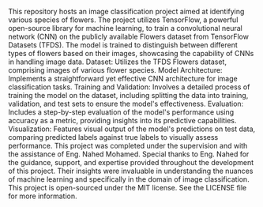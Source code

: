 This repository hosts an image classification project aimed at identifying various species of flowers. The project utilizes TensorFlow, a powerful open-source library for machine learning, to train a convolutional neural network (CNN) on the publicly available Flowers dataset from TensorFlow Datasets (TFDS). The model is trained to distinguish between different types of flowers based on their images, showcasing the capability of CNNs in handling image data.
Dataset: Utilizes the TFDS Flowers dataset, comprising images of various flower species.
Model Architecture: Implements a straightforward yet effective CNN architecture for image classification tasks.
Training and Validation: Involves a detailed process of training the model on the dataset, including splitting the data into training, validation, and test sets to ensure the model's effectiveness.
Evaluation: Includes a step-by-step evaluation of the model's performance using accuracy as a metric, providing insights into its predictive capabilities.
Visualization: Features visual output of the model's predictions on test data, comparing predicted labels against true labels to visually assess performance.
This project was completed under the supervision and with the assistance of Eng. Nahed Mohamed. Special thanks to Eng. Nahed for the guidance, support, and expertise provided throughout the development of this project. Their insights were invaluable in understanding the nuances of machine learning and specifically in the domain of image classification.
This project is open-sourced under the MIT license. See the LICENSE file for more information.
